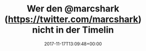 ---
retweeted: false
source: <a href="http://www.samruston.co.uk" rel="nofollow">Flamingo for Android</a>
entities:
  user_mentions:
  - name: Marc Böttler
    screen_name: marcshark
    indices:
    - '8'
    - '18'
    id_str: '15440623'
    id: '15440623'
  urls: []
  symbols: []
  media:
  - expanded_url: https://twitter.com/bascht/status/931509676226809856/photo/1
    indices:
    - '60'
    - '83'
    url: https://t.co/fuu6Lumu2g
    media_url: http://pbs.twimg.com/media/DO1jHIFX4AAiVjy.jpg
    id_str: '931509672015814656'
    id: '931509672015814656'
    media_url_https: https://pbs.twimg.com/media/DO1jHIFX4AAiVjy.jpg
    sizes:
      large:
        w: '1080'
        h: '1920'
        resize: fit
      medium:
        w: '675'
        h: '1200'
        resize: fit
      thumb:
        w: '150'
        h: '150'
        resize: crop
      small:
        w: '383'
        h: '680'
        resize: fit
    type: photo
    display_url: pic.twitter.com/fuu6Lumu2g
  hashtags: []
display_text_range:
- '0'
- '83'
favorite_count: '0'
id_str: '931509676226809856'
truncated: false
retweet_count: '0'
id: '931509676226809856'
possibly_sensitive: false
created_at: Fri Nov 17 13:09:48 +0000 2017
favorited: false
full_text: Wer den [@marcshark](https://twitter.com/marcshark) nicht in der Timeline
  hat, verpasst was.
lang: de
extended_entities:
  media:
  - expanded_url: https://twitter.com/bascht/status/931509676226809856/photo/1
    indices:
    - '60'
    - '83'
    url: https://t.co/fuu6Lumu2g
    media_url: http://pbs.twimg.com/media/DO1jHIFX4AAiVjy.jpg
    id_str: '931509672015814656'
    id: '931509672015814656'
    media_url_https: https://pbs.twimg.com/media/DO1jHIFX4AAiVjy.jpg
    sizes:
      large:
        w: '1080'
        h: '1920'
        resize: fit
      medium:
        w: '675'
        h: '1200'
        resize: fit
      thumb:
        w: '150'
        h: '150'
        resize: crop
      small:
        w: '383'
        h: '680'
        resize: fit
    type: photo
    display_url: pic.twitter.com/fuu6Lumu2g
tags:
- pesos/twitter
date: '2017-11-17T13:09:48+00:00'
src: https://twitter.com/bascht/status/931509676226809856
original_url: https://twitter.com/bascht/status/931509676226809856
type: twitter_tweet
media_url: https://img.bascht.com/twitter/pbs.twimg.com/media/DO1jHIFX4AAiVjy.jpg
text: Wer den [@marcshark](https://twitter.com/marcshark) nicht in der Timeline hat,
  verpasst was.
title: Wer den @marcshark (https://twitter.com/marcshark) nicht in der Timelin

---